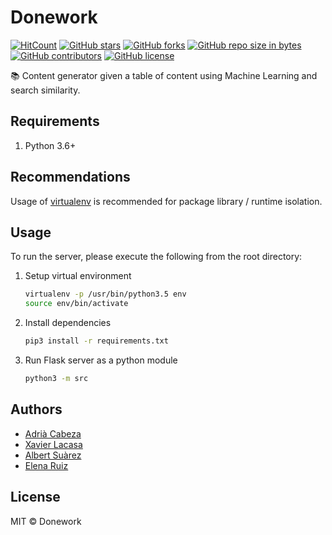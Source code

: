 # Donework

[![HitCount](http://hits.dwyl.io/AlbertSuarez/donework.svg)](http://hits.dwyl.io/AlbertSuarez/donework)
[![GitHub stars](https://img.shields.io/github/stars/AlbertSuarez/donework.svg)](https://GitHub.com/AlbertSuarez/donework/stargazers/)
[![GitHub forks](https://img.shields.io/github/forks/AlbertSuarez/donework.svg)](https://GitHub.com/AlbertSuarez/donework/network/)
[![GitHub repo size in bytes](https://img.shields.io/github/repo-size/AlbertSuarez/donework.svg)](https://github.com/AlbertSuarez/donework)
[![GitHub contributors](https://img.shields.io/github/contributors/AlbertSuarez/donework.svg)](https://GitHub.com/AlbertSuarez/donework/graphs/contributors/)
[![GitHub license](https://img.shields.io/github/license/AlbertSuarez/donework.svg)](https://github.com/AlbertSuarez/donework/blob/master/LICENSE)

📚 Content generator given a table of content using Machine Learning and search similarity.

## Requirements

1. Python 3.6+

## Recommendations

Usage of [virtualenv](https://realpython.com/blog/python/python-virtual-environments-a-primer/) is recommended
for package library / runtime isolation.

## Usage

To run the server, please execute the following from the root directory:

1. Setup virtual environment

    ```bash
    virtualenv -p /usr/bin/python3.5 env
    source env/bin/activate
    ```

2. Install dependencies

    ```bash
    pip3 install -r requirements.txt
    ```

4. Run Flask server as a python module

    ```bash
    python3 -m src
    ```

## Authors

- [Adrià Cabeza](https://github.com/adriacabeza)
- [Xavier Lacasa](https://github.com/xlacasa)
- [Albert Suàrez](https://github.com/AlbertSuarez)
- [Elena Ruiz](https://github.com/elena20ruiz)

## License

MIT © Donework